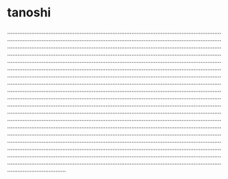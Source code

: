 # tanoshi
......................................................................................................................................................................................................................................................................................................................................................................................................................................................................................................................................................................................................................................................................................................................................................................................................................................................................................................................................................................................................................................................................................................................................................................................................................................................................................................................................................................................................................................................................................................................................................................................................................................................................................................................................................................................................................................................................................................................................................................................................................................................................................................................................................................................................................................................................................................................................................................................................................................................................................